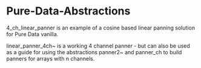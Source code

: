# Pure-Data-Abstractions

4_ch_linear_panner is an example of a cosine based linear panning solution for Pure Data vanilla.

linear_panner_4ch~ is a working 4 channel panner - but can also be used as a guide for using the abstractions panner2~ and panner_ch to build panners for arrays with n channels.
